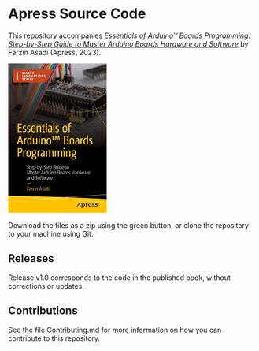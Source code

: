 # Apress Source Code

This repository accompanies [*Essentials of Arduino™ Boards Programming: Step-by-Step Guide to Master Arduino Boards Hardware and Software*](https://www.link.springer.com/book/10.1007/9781484295991) by Farzin Asadi (Apress, 2023).

[comment]: #cover
![Cover image](9781484295991.jpg)

Download the files as a zip using the green button, or clone the repository to your machine using Git.

## Releases

Release v1.0 corresponds to the code in the published book, without corrections or updates.

## Contributions

See the file Contributing.md for more information on how you can contribute to this repository.